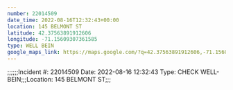 ```yaml
---
number: 22014509
date_time: 2022-08-16T12:32:43+00:00
location: 145 BELMONT ST
latitude: 42.37563891912606
longitude: -71.15609307361585
type: WELL BEIN
google_maps_link: https://maps.google.com/?q=42.37563891912606,-71.15609307361585
---
```


;;;;;;Incident #: 22014509  Date: 2022-08-16 12:32:43   Type: CHECK WELL-BEIN;;;Location: 145 BELMONT ST;;;
